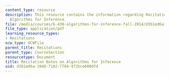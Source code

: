 ```yaml
---
content_type: resource
description: This resource contains the information regarding Recitation Notes on
  Algorithms for Inference.
file: /media/courses/6-438-algorithms-for-inference-fall-2014/d3b1ed6a16d671027764472bce600df4_MIT6_438F14_Toy_Example.pdf
file_type: application/pdf
learning_resource_types:
- Recitations
ocw_type: OCWFile
parent_title: Recitations
parent_type: CourseSection
resourcetype: Document
title: Recitation Notes on Algorithms for Inference
uid: d3b1ed6a-16d6-7102-7764-472bce600df4
---
```

